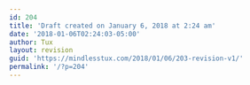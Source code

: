 ```yaml
---
id: 204
title: 'Draft created on January 6, 2018 at 2:24 am'
date: '2018-01-06T02:24:03-05:00'
author: Tux
layout: revision
guid: 'https://mindlesstux.com/2018/01/06/203-revision-v1/'
permalink: '/?p=204'
---
```


